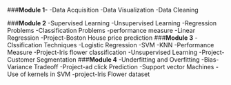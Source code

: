 ###**Module 1-**
		-Data Acquisition
		-Data Visualization
		-Data Cleaning
		
###**Module 2**
		-Supervised Learning
		-Unsupervised Learning
		-Regression Problems 
		-Classification Problems
		-performance measure
		-Linear Regression
    -Project-Boston House price prediction
###**Module 3**
		-Clssification Techniques
		  -Logistic Regression
			-SVM
			-KNN 
   	-Performance Measure
		-Project-Iris flower classification
  	-Unsupervised Learning
		-Project-Customer Segmentation
###**Module 4**
	-Underfitting and Overfitting
	-Bias-Variance Tradeoff
	-Project-ad click Prediction
	-Support vector Machines
	-Use of kernels in SVM
	-project-Iris Flower dataset
		
